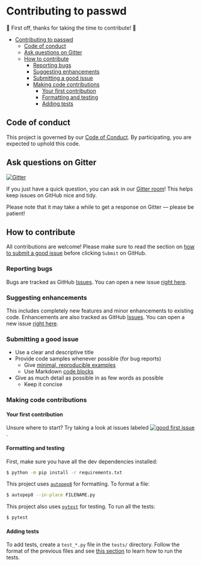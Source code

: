 # Contributing to passwd
:tada: First off, thanks for taking the time to contribute! :tada:

- [Contributing to passwd](#contributing-to-passwd)
  - [Code of conduct](#code-of-conduct)
  - [Ask questions on Gitter](#ask-questions-on-gitter)
  - [How to contribute](#how-to-contribute)
    - [Reporting bugs](#reporting-bugs)
    - [Suggesting enhancements](#suggesting-enhancements)
    - [Submitting a good issue](#submitting-a-good-issue)
    - [Making code contributions](#making-code-contributions)
      - [Your first contribution](#your-first-contribution)
      - [Formatting and testing](#formatting-and-testing)
      - [Adding tests](#adding-tests)

## Code of conduct
This project is governed by our [Code of Conduct](CODE_OF_CONDUCT.md). By participating, you are expected to uphold this code.

## Ask questions on Gitter
[![Gitter](https://badges.gitter.im/bsoyka/passwd.svg)](https://gitter.im/bsoyka/passwd)

If you just have a quick question, you can ask in our [Gitter room](https://gitter.im/bsoyka/passwd)! This helps keep issues on GitHub nice and tidy.

Please note that it may take a while to get a response on Gitter &mdash; please be patient!

## How to contribute
All contributions are welcome! Please make sure to read the section on [how to submit a good issue](#submitting-a-good-issue) before clicking `Submit` on GitHub.

### Reporting bugs
Bugs are tracked as GitHub [Issues](https://guides.github.com/features/issues/). You can open a new issue [right here](https://github.com/bsoyka/passwd/issues/new/choose).

### Suggesting enhancements
This includes completely new features and minor enhancements to existing code. Enhancements are also tracked as GitHub [Issues](https://guides.github.com/features/issues/). You can open a new issue [right here](https://github.com/bsoyka/passwd/issues/new/choose).

### Submitting a good issue
- Use a clear and descriptive title
- Provide code samples whenever possible (for bug reports)
  - Give [minimal, reproducible examples](https://stackoverflow.com/help/minimal-reproducible-example)
  - Use Markdown [code blocks](https://docs.github.com/en/github/writing-on-github/basic-writing-and-formatting-syntax#quoting-code)
- Give as much detail as possible in as few words as possible
  - Keep it concise

### Making code contributions

#### Your first contribution
Unsure where to start? Try taking a look at issues labeled [![good first issue](https://img.shields.io/github/labels/bsoyka/passwd/good%20first%20issue)](https://github.com/bsoyka/passwd/labels/good%20first%20issue).

#### Formatting and testing
First, make sure you have all the dev dependencies installed:

```sh
$ python -m pip install -r requirements.txt
```

This project uses [`autopep8`](https://pypi.org/project/autopep8/) for formatting. To format a file:

```sh
$ autopep8 --in-place FILENAME.py
```

This project also uses [`pytest`](https://pypi.org/project/pytest/) for testing. To run all the tests:

```sh
$ pytest
```

#### Adding tests
To add tests, create a `test_*.py` file in the `tests/` directory. Follow the format of the previous files and see [this section](#formatting-and-testing) to learn how to run the tests.